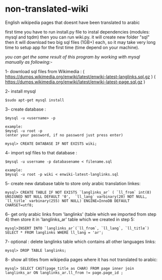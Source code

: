 # non-translated-wiki
English wikipedia pages that doesnt have been translated to arabic


first time you have to run install.py file to instal dependencies (modules: mysql and tqdm) 
then you can run wiki.py.
it will create new folder "sql" then it will download two big sql files (1GB+) each, so it may take very long time to setup app for the first time (time depend on your machine).


*you can get the same result of this program by working with mysql manually as following:-*


    

1- download sql files from Wikimedia : 
( https://dumps.wikimedia.org/enwiki/latest/enwiki-latest-langlinks.sql.gz )
( https://dumps.wikimedia.org/enwiki/latest/enwiki-latest-page.sql.gz )

2- install mysql

    $sudo apt-get mysql install
  
3- create database :

    $mysql -u <username> -p
    
    example:
    $mysql -u root -p
    (enter your password, if no password just press enter)
    
    mysql> CREATE DATABASE IF NOT EXISTS wiki;
    
4- import sql files to that database : 
    
    $mysql -u username -p databasename < filename.sql 
    
    example:
    $mysql -u root -p wiki < enwiki-latest-langlinks.sql

5- create new database table to store only arabic translation linkes:

    mysql> CREATE TABLE IF NOT EXISTS `langlinks_ar` ( `ll_from` int(8) UNSIGNED NOT NULL DEFAULT '0',  `ll_lang` varbinary(20) NOT NULL,  `ll_title` varbinary(255) NOT NULL) ENGINE=InnoDB DEFAULT CHARSET=utf8;

6- get only arabic links from 'langlinks' (table which we imported from step 4) then store it in 'langlinks_ar' table which we created in step 5:

    mysql>INSERT INTO `langlinks_ar`(`ll_from`, `ll_lang`, `ll_title`) SELECT * FROM langlinks WHERE ll_lang = 'ar';

7- optional : delete langlinks table which contains all other languages links:

    mysql> DROP TABLE langlinks;
    
8- show all titles from wikipedia pages where it has not translated to arabic:

    mysql> SELECT CAST(page_title as CHAR) FROM page inner join langlinks_ar ON langlinks_ar.ll_from != page.page_id ;
